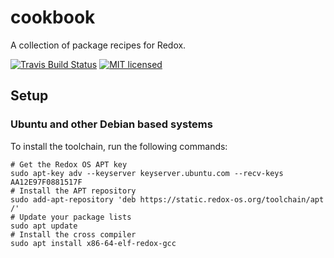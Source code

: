 # cookbook
A collection of package recipes for Redox.

[![Travis Build Status](https://travis-ci.org/redox-os/cookbook.svg?branch=master)](https://travis-ci.org/redox-os/cookbook)
[![MIT licensed](https://img.shields.io/badge/license-MIT-blue.svg)](./LICENSE)

## Setup

### Ubuntu and other Debian based systems

To install the toolchain, run the following commands:
```
# Get the Redox OS APT key
sudo apt-key adv --keyserver keyserver.ubuntu.com --recv-keys AA12E97F0881517F
# Install the APT repository
sudo add-apt-repository 'deb https://static.redox-os.org/toolchain/apt /'
# Update your package lists
sudo apt update
# Install the cross compiler
sudo apt install x86-64-elf-redox-gcc
```
